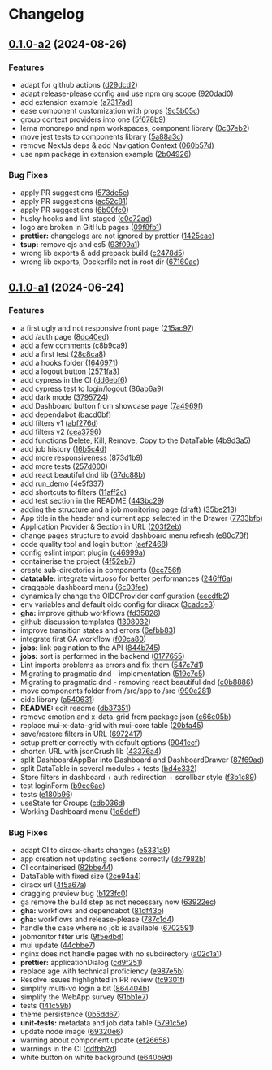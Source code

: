# Changelog

## [0.1.0-a2](https://github.com/DIRACGrid/diracx-web/compare/v0.1.0-a1...v0.1.0-a2) (2024-08-26)


### Features

* adapt for github actions ([d29dcd2](https://github.com/DIRACGrid/diracx-web/commit/d29dcd25db8db0772005d73ae70347e6addb4a47))
* adapt release-please config and use npm org scope ([920dad0](https://github.com/DIRACGrid/diracx-web/commit/920dad0e936f748a743c659f83356893ba37fb6c))
* add extension example ([a7317ad](https://github.com/DIRACGrid/diracx-web/commit/a7317add43e773044317abd5a17ae53b78850c1a))
* ease component customization with props ([9c5b05c](https://github.com/DIRACGrid/diracx-web/commit/9c5b05cbea042a0cd66881262a079bf0fe123464))
* group context providers into one ([5f678b9](https://github.com/DIRACGrid/diracx-web/commit/5f678b97c47ff4b4f72729c6bcec83b0b6257eb9))
* lerna monorepo and npm workspaces, component library ([0c37eb2](https://github.com/DIRACGrid/diracx-web/commit/0c37eb20cd3957fcabbf787dcd93be5cf4221f22))
* move jest tests to components library ([5a88a3c](https://github.com/DIRACGrid/diracx-web/commit/5a88a3ce9590b1173c34b043a04a9d403f71ed9d))
* remove NextJs deps & add Navigation Context ([060b57d](https://github.com/DIRACGrid/diracx-web/commit/060b57d86290162f7079271c3ea8f8abdf63d211))
* use npm package in extension example ([2b04926](https://github.com/DIRACGrid/diracx-web/commit/2b04926fb0bbb009c9f5f80a5ec32aed96f19782))


### Bug Fixes

* apply PR suggestions ([573de5e](https://github.com/DIRACGrid/diracx-web/commit/573de5e3278b5561d6b6a3770c51161931ec3320))
* apply PR suggestions ([ac52c81](https://github.com/DIRACGrid/diracx-web/commit/ac52c81d84347b79c5c161d418dc10dcb9d02df7))
* apply PR suggestions ([6b00fc0](https://github.com/DIRACGrid/diracx-web/commit/6b00fc0f375e40a27fce55972bb5efbfea532ab3))
* husky hooks and lint-staged ([e0c72ad](https://github.com/DIRACGrid/diracx-web/commit/e0c72adbc1d523d06c101e9f8818e7bcfc882faa))
* logo are broken in GitHub pages ([09f8fb1](https://github.com/DIRACGrid/diracx-web/commit/09f8fb11f0ad65979940aa5a71d34b3bd41ad7cf))
* **prettier:** changelogs are not ignored by prettier ([1425cae](https://github.com/DIRACGrid/diracx-web/commit/1425caefecfec6c4a76788247e57175a8e5cbc3f))
* **tsup:** remove cjs and es5 ([93f09a1](https://github.com/DIRACGrid/diracx-web/commit/93f09a1023f91239a5e5a8d969ceb5f7b9a6aa54))
* wrong lib exports & add prepack build ([c2478d5](https://github.com/DIRACGrid/diracx-web/commit/c2478d5d1f08bc771b60c01904a505e9f0feaab9))
* wrong lib exports, Dockerfile not in root dir ([67160ae](https://github.com/DIRACGrid/diracx-web/commit/67160ae51908c9bfae2ce953767251a29ba7457e))

## [0.1.0-a1](https://github.com/DIRACGrid/diracx-web/compare/v0.1.0-a0...v0.1.0-a1) (2024-06-24)


### Features

* a first ugly and not responsive front page ([215ac97](https://github.com/DIRACGrid/diracx-web/commit/215ac97a07bacd718d2c13bcf1787832cbe8fb79))
* add /auth page ([8dc40ed](https://github.com/DIRACGrid/diracx-web/commit/8dc40edbc6603fdc8ec2103411ba6eeff1334b3a))
* add a few comments ([c8b9ca9](https://github.com/DIRACGrid/diracx-web/commit/c8b9ca94c26b63999e1f2cfbd6ce06b554cbdea7))
* add a first test ([28c8ca8](https://github.com/DIRACGrid/diracx-web/commit/28c8ca874b150cf06ee919da55c1f8f7d268f37e))
* add a hooks folder ([1646971](https://github.com/DIRACGrid/diracx-web/commit/1646971a726ff63e59b82e0cfff0e7f160726537))
* add a logout button ([2571fa3](https://github.com/DIRACGrid/diracx-web/commit/2571fa324854d35533e98efc1c447540393f80f2))
* add cypress in the CI ([dd6ebf6](https://github.com/DIRACGrid/diracx-web/commit/dd6ebf664ff90627c7aa8924a9f7ba3a273cf29d))
* add cypress test to login/logout ([86ab6a9](https://github.com/DIRACGrid/diracx-web/commit/86ab6a9895f33f1b1937e1c5f485f42035c3f765))
* add dark mode ([3795724](https://github.com/DIRACGrid/diracx-web/commit/379572497976db92fdc274135b999d244a0db616))
* add Dashboard button from showcase page ([7a4969f](https://github.com/DIRACGrid/diracx-web/commit/7a4969f07bc3630316909ce8c60cec41ed2ec434))
* add dependabot ([bacd0bf](https://github.com/DIRACGrid/diracx-web/commit/bacd0bfad197cc76bb0a5f91b584f03fe4d08276))
* add filters v1 ([abf276d](https://github.com/DIRACGrid/diracx-web/commit/abf276df9d7ddbef59e6fb70750548fc529bcc89))
* add filters v2 ([cea3796](https://github.com/DIRACGrid/diracx-web/commit/cea3796bbb1fb154d29801b3cf8c91e194c850b4))
* add functions Delete, Kill, Remove, Copy to the DataTable ([4b9d3a5](https://github.com/DIRACGrid/diracx-web/commit/4b9d3a5b03adc483152fe474a94647f5c6063347))
* add job history ([16b5c4d](https://github.com/DIRACGrid/diracx-web/commit/16b5c4d28d1007cc084add0087629f3b92785448))
* add more responsiveness ([873d1b9](https://github.com/DIRACGrid/diracx-web/commit/873d1b9883ec5d4e9589efbafa4c55477bbbbfdc))
* add more tests ([257d000](https://github.com/DIRACGrid/diracx-web/commit/257d0002111c531fdfb8baed2c2f88da32d3413c))
* add react beautiful dnd lib ([67dc88b](https://github.com/DIRACGrid/diracx-web/commit/67dc88be1320bd32dee08ad87ede24cb577e0860))
* add run_demo ([4e5f337](https://github.com/DIRACGrid/diracx-web/commit/4e5f33790715ffb93936b8e421ec823e831b1983))
* add shortcuts to filters ([11aff2c](https://github.com/DIRACGrid/diracx-web/commit/11aff2ca769ff77f5ec0a75a9ec894764ebdb162))
* add test section in the README ([443bc29](https://github.com/DIRACGrid/diracx-web/commit/443bc291242386b2aabcd32bf599b1163118787e))
* adding the structure and a job monitoring page (draft) ([35be213](https://github.com/DIRACGrid/diracx-web/commit/35be2133633e51221181a182db55bbacd7cf6962))
* App title in the header and current app selected in the Drawer ([7733bfb](https://github.com/DIRACGrid/diracx-web/commit/7733bfb248e3596d7822ad0fca289ae92d36ac40))
* Application Provider & Section in URL ([203f2eb](https://github.com/DIRACGrid/diracx-web/commit/203f2eb5e40778724a0f1d1c1fb67b97a1e922a0))
* change pages structure to avoid dashboard menu refresh ([e80c73f](https://github.com/DIRACGrid/diracx-web/commit/e80c73f8022506acaf6520ba999b3d16726c4dcb))
* code quality tool and login button ([aef2468](https://github.com/DIRACGrid/diracx-web/commit/aef246878d243b6f109cf5a4096af9ff53843dbd))
* config eslint import plugin ([c46999a](https://github.com/DIRACGrid/diracx-web/commit/c46999a9dd23217b574fce7e2ea942069829ae00))
* containerise the project ([4f52eb7](https://github.com/DIRACGrid/diracx-web/commit/4f52eb7abce80a8e3b338227aedd37cec21913b6))
* create sub-directories in components ([0cc756f](https://github.com/DIRACGrid/diracx-web/commit/0cc756f84760a7f17ef83118d633ec281f5e8c99))
* **datatable:** integrate virtuoso for better performances ([246ff6a](https://github.com/DIRACGrid/diracx-web/commit/246ff6a764bae83adea88812da2c86825d8f8b06))
* draggable dashboard menu ([6c03fee](https://github.com/DIRACGrid/diracx-web/commit/6c03fee150c68af3c207f6d1702d9ebd6d4f17ad))
* dynamically change the OIDCProvider configuration ([eecdfb2](https://github.com/DIRACGrid/diracx-web/commit/eecdfb2938f2bf4bb54a99dfd0919f3326853d0a))
* env variables and default oidc config for diracx ([3cadce3](https://github.com/DIRACGrid/diracx-web/commit/3cadce3fea8acf7fde1016e998abef2f8e850719))
* **gha:** improve github workflows ([fd35826](https://github.com/DIRACGrid/diracx-web/commit/fd35826646bbfd68f636d57cad0bf82f2ba9de23))
* github discussion templates ([1398032](https://github.com/DIRACGrid/diracx-web/commit/1398032ccbf74f4293e49ba8e769e20206471a37))
* improve transition states and errors ([6efbb83](https://github.com/DIRACGrid/diracx-web/commit/6efbb8371337cc3480fd5a9c8610e90af5d34013))
* integrate first GA workflow ([f09ca80](https://github.com/DIRACGrid/diracx-web/commit/f09ca809b17aeb3ac95a020f7314893dffd78cf1))
* **jobs:** link pagination to the API ([844b745](https://github.com/DIRACGrid/diracx-web/commit/844b7459460a9f4f7801b4c8978aff35b5a2fda4))
* **jobs:** sort is performed in the backend ([0177655](https://github.com/DIRACGrid/diracx-web/commit/01776559c25ec1b96b82941397de4d86d89f52ec))
* Lint imports problems as errors and fix them ([547c7d1](https://github.com/DIRACGrid/diracx-web/commit/547c7d1d744d48b869c1f7f98de28e932752f204))
* Migrating to pragmatic dnd - implementation ([519c7c5](https://github.com/DIRACGrid/diracx-web/commit/519c7c58a871c8314d179711dfceffd710abe131))
* Migrating to pragmatic dnd - removing react beautiful dnd ([c0b8886](https://github.com/DIRACGrid/diracx-web/commit/c0b8886dedd88839cd805e040ce1f9065117b6cd))
* move components folder from /src/app to /src ([990e281](https://github.com/DIRACGrid/diracx-web/commit/990e2816a015aa0d1ebadc9b0466daef7f6ba02f))
* oidc library ([a540631](https://github.com/DIRACGrid/diracx-web/commit/a5406311266af15e0e4a16c16b94173be7ee8784))
* **README:** edit readme ([db37351](https://github.com/DIRACGrid/diracx-web/commit/db373515da7bbd2193680addc7a0814b5a06590e))
* remove emotion and x-data-grid from package.json ([c66e05b](https://github.com/DIRACGrid/diracx-web/commit/c66e05b73a66a5f2ecf66ad3a7dacda97cf6e384))
* replace mui-x-data-grid with mui-core table ([20bfa45](https://github.com/DIRACGrid/diracx-web/commit/20bfa4561c37e1d67477d8554c658411cdf3db69))
* save/restore filters in URL ([6972417](https://github.com/DIRACGrid/diracx-web/commit/6972417b3c109a37c6908dfdab4a36c7f9c5c125))
* setup prettier correctly with default options ([9041ccf](https://github.com/DIRACGrid/diracx-web/commit/9041ccf4fb96a4671f06d8854cdb8ff9e7bd6bb1))
* shorten URL with jsonCrush lib ([43376a4](https://github.com/DIRACGrid/diracx-web/commit/43376a4ff1f64737c6e11aff2a144d4131b60b50))
* split DashboardAppBar into Dashboard and DashboardDrawer ([87f69ad](https://github.com/DIRACGrid/diracx-web/commit/87f69ad9cc3c78d8e53a732542231319ebcbd988))
* split DataTable in several modules + tests ([bd4e332](https://github.com/DIRACGrid/diracx-web/commit/bd4e332aa719c37c96d2b8ee38d5dd755d651c18))
* Store filters in dashboard + auth redirection + scrollbar style ([f3b1c89](https://github.com/DIRACGrid/diracx-web/commit/f3b1c89f270a5d8158f9f11762b3c623d84793ef))
* test loginForm ([b9ce6ae](https://github.com/DIRACGrid/diracx-web/commit/b9ce6ae43b8766df6b5ad3fa430e303392f56864))
* tests ([e180b96](https://github.com/DIRACGrid/diracx-web/commit/e180b96f8b1a232a6cd732e789ea7e92595fdc9d))
* useState for Groups ([cdb036d](https://github.com/DIRACGrid/diracx-web/commit/cdb036da31e17b74c5f21151ddf93504dd51608f))
* Working Dashboard menu ([1d6deff](https://github.com/DIRACGrid/diracx-web/commit/1d6deff1cde4270a630ec713fe0b742e40136675))


### Bug Fixes

* adapt CI to diracx-charts changes ([e5331a9](https://github.com/DIRACGrid/diracx-web/commit/e5331a96ffebee7653844a0841ece325ed10fade))
* app creation not updating sections correctly ([dc7982b](https://github.com/DIRACGrid/diracx-web/commit/dc7982b21f98da2eac676db10e7ce817fda9d991))
* CI containerised ([82bbe44](https://github.com/DIRACGrid/diracx-web/commit/82bbe4449bfebdd384b424989a54a670ce872700))
* DataTable with fixed size ([2ce94a4](https://github.com/DIRACGrid/diracx-web/commit/2ce94a442612e5e6d9178563479c1ddd307cfdad))
* diracx url ([4f5a67a](https://github.com/DIRACGrid/diracx-web/commit/4f5a67af848149eb549d7a1e7583e2254c01fe73))
* dragging preview bug ([b123fc0](https://github.com/DIRACGrid/diracx-web/commit/b123fc0ed4d58e5ac5776da4176a8ce40c33bcd1))
* ga remove the build step as not necessary now ([63922ec](https://github.com/DIRACGrid/diracx-web/commit/63922ecf36c62aa829757971b1ac85cdd481e1a2))
* **gha:** workflows and dependabot ([81df43b](https://github.com/DIRACGrid/diracx-web/commit/81df43b3e63389e1edaba596e1aebca6d07ff65c))
* **gha:** workflows and release-please ([787c1d4](https://github.com/DIRACGrid/diracx-web/commit/787c1d4f7033a48fa24ea97eeb96e240bcd7442a))
* handle the case where no job is available ([6702591](https://github.com/DIRACGrid/diracx-web/commit/6702591baabd340d4a231fbd8b7effa5009f9fae))
* jobmonitor filter urls ([9f5edbd](https://github.com/DIRACGrid/diracx-web/commit/9f5edbdfcaa59791225ff25a69155ac637709d6a))
* mui update ([44cbbe7](https://github.com/DIRACGrid/diracx-web/commit/44cbbe7b8220769e6c0a468237aa91d14413d601))
* nginx does not handle pages with no subdirectory ([a02c1a1](https://github.com/DIRACGrid/diracx-web/commit/a02c1a19a80d70278bf1e7f8d6493c47f19d63d3))
* **prettier:** applicationDialog ([cd9f251](https://github.com/DIRACGrid/diracx-web/commit/cd9f251642f843c3ad3a117cc12ab16f950041d5))
* replace age with technical proficiency ([e987e5b](https://github.com/DIRACGrid/diracx-web/commit/e987e5b9c7c03068f0cb7374201d2b76c7066648))
* Resolve issues highlighted in PR review ([fc9301f](https://github.com/DIRACGrid/diracx-web/commit/fc9301fda2d3656254f9078db4ecb426e0f9c461))
* simplify multi-vo login a bit ([864404b](https://github.com/DIRACGrid/diracx-web/commit/864404bf7a18df6bdab30c942908e9c0883c342d))
* simplify the WebApp survey ([91bb1e7](https://github.com/DIRACGrid/diracx-web/commit/91bb1e78b9beab07e7c6f127fd9d9fefd3db705e))
* tests ([141c59b](https://github.com/DIRACGrid/diracx-web/commit/141c59bcad56accdc718c9ae0dc5a2aa50705492))
* theme persistence ([0b5dd67](https://github.com/DIRACGrid/diracx-web/commit/0b5dd67a81139c2b276d39d64b376355fb37dd88))
* **unit-tests:** metadata and job data table ([5791c5e](https://github.com/DIRACGrid/diracx-web/commit/5791c5e1433d1b53f6e1692fe3773860f241479a))
* update node image ([69320e6](https://github.com/DIRACGrid/diracx-web/commit/69320e649f732f73ab5d55d0f5c84fdd948117ce))
* warning about component update ([ef26658](https://github.com/DIRACGrid/diracx-web/commit/ef26658facac4f2f93eab55d916eca3445c0cf9b))
* warnings in the CI ([ddfbb2d](https://github.com/DIRACGrid/diracx-web/commit/ddfbb2dc2774409121d0c3bc3ff732fcbff314d3))
* white button on white background ([e640b9d](https://github.com/DIRACGrid/diracx-web/commit/e640b9dfc28a25672bd07658e7976c214bc0553e))
